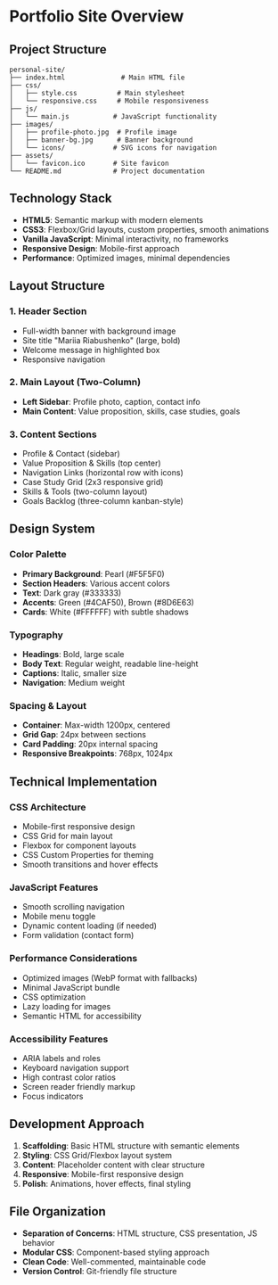# Portfolio Site Overview

## Project Structure
```
personal-site/
├── index.html              # Main HTML file
├── css/
│   ├── style.css          # Main stylesheet
│   └── responsive.css     # Mobile responsiveness
├── js/
│   └── main.js           # JavaScript functionality
├── images/
│   ├── profile-photo.jpg  # Profile image
│   ├── banner-bg.jpg      # Banner background
│   └── icons/            # SVG icons for navigation
├── assets/
│   └── favicon.ico       # Site favicon
└── README.md             # Project documentation
```

## Technology Stack
- **HTML5**: Semantic markup with modern elements
- **CSS3**: Flexbox/Grid layouts, custom properties, smooth animations
- **Vanilla JavaScript**: Minimal interactivity, no frameworks
- **Responsive Design**: Mobile-first approach
- **Performance**: Optimized images, minimal dependencies

## Layout Structure

### 1. Header Section
- Full-width banner with background image
- Site title "Mariia Riabushenko" (large, bold)
- Welcome message in highlighted box
- Responsive navigation

### 2. Main Layout (Two-Column)
- **Left Sidebar**: Profile photo, caption, contact info
- **Main Content**: Value proposition, skills, case studies, goals

### 3. Content Sections
- Profile & Contact (sidebar)
- Value Proposition & Skills (top center)
- Navigation Links (horizontal row with icons)
- Case Study Grid (2x3 responsive grid)
- Skills & Tools (two-column layout)
- Goals Backlog (three-column kanban-style)

## Design System

### Color Palette
- **Primary Background**: Pearl (#F5F5F0)
- **Section Headers**: Various accent colors
- **Text**: Dark gray (#333333)
- **Accents**: Green (#4CAF50), Brown (#8D6E63)
- **Cards**: White (#FFFFFF) with subtle shadows

### Typography
- **Headings**: Bold, large scale
- **Body Text**: Regular weight, readable line-height
- **Captions**: Italic, smaller size
- **Navigation**: Medium weight

### Spacing & Layout
- **Container**: Max-width 1200px, centered
- **Grid Gap**: 24px between sections
- **Card Padding**: 20px internal spacing
- **Responsive Breakpoints**: 768px, 1024px

## Technical Implementation

### CSS Architecture
- Mobile-first responsive design
- CSS Grid for main layout
- Flexbox for component layouts
- CSS Custom Properties for theming
- Smooth transitions and hover effects

### JavaScript Features
- Smooth scrolling navigation
- Mobile menu toggle
- Dynamic content loading (if needed)
- Form validation (contact form)

### Performance Considerations
- Optimized images (WebP format with fallbacks)
- Minimal JavaScript bundle
- CSS optimization
- Lazy loading for images
- Semantic HTML for accessibility

### Accessibility Features
- ARIA labels and roles
- Keyboard navigation support
- High contrast color ratios
- Screen reader friendly markup
- Focus indicators

## Development Approach
1. **Scaffolding**: Basic HTML structure with semantic elements
2. **Styling**: CSS Grid/Flexbox layout system
3. **Content**: Placeholder content with clear structure
4. **Responsive**: Mobile-first responsive design
5. **Polish**: Animations, hover effects, final styling

## File Organization
- **Separation of Concerns**: HTML structure, CSS presentation, JS behavior
- **Modular CSS**: Component-based styling approach
- **Clean Code**: Well-commented, maintainable code
- **Version Control**: Git-friendly file structure 